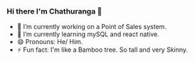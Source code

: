 ### Hi there I'm Chathuranga 👋

- 🔭 I’m currently working on a Point of Sales system.
- 🌱 I’m currently learning mySQL and react native.
- 😄 Pronouns: He/ Him.
- ⚡ Fun fact: I'm like a Bamboo tree. So tall and very Skinny.
